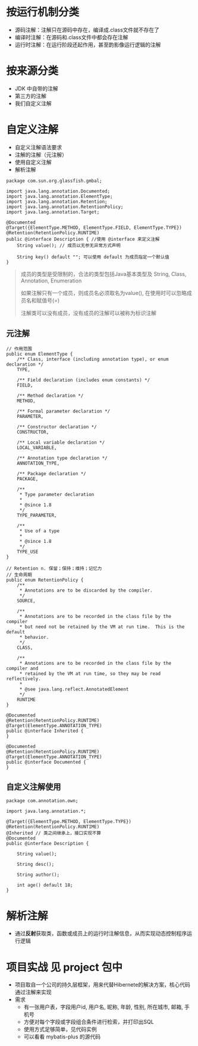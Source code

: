 # 按运行机制分类
- 源码注解：注解只在源码中存在，编译成.class文件就不存在了
- 编译时注解：在源码和.class文件中都会存在注解
- 运行时注解：在运行阶段还起作用，甚至韵影像运行逻辑的注解

# 按来源分类
- JDK 中自带的注解
- 第三方的注解
- 我们自定义注解

# 自定义注解
- 自定义注解语法要求
- 注解的注解（元注解）
- 使用自定义注解
- 解析注解

```
package com.sun.org.glassfish.gmbal;

import java.lang.annotation.Documented;
import java.lang.annotation.ElementType;
import java.lang.annotation.Retention;
import java.lang.annotation.RetentionPolicy;
import java.lang.annotation.Target;

@Documented
@Target({ElementType.METHOD, ElementType.FIELD, ElementType.TYPE})
@Retention(RetentionPolicy.RUNTIME)
public @interface Description { //使用 @interface 来定义注解
    String value(); // 成员以无参无异常方式声明

    String key() default ""; 可以使用 default 为成员指定一个默认值
}
```
> 成员的类型是受限制的，合法的类型包括Java基本类型及 String, Class, Annotation, Enumeration
> 
> 如果注解只有一个成员，则成员名必须取名为value(), 在使用时可以忽略成员名和赋值号(=)
>
> 注解类可以没有成员，没有成员的注解可以被称为标识注解

## 元注解
```
// 作用范围
public enum ElementType {
    /** Class, interface (including annotation type), or enum declaration */
    TYPE,

    /** Field declaration (includes enum constants) */
    FIELD,

    /** Method declaration */
    METHOD,

    /** Formal parameter declaration */
    PARAMETER,

    /** Constructor declaration */
    CONSTRUCTOR,

    /** Local variable declaration */
    LOCAL_VARIABLE,

    /** Annotation type declaration */
    ANNOTATION_TYPE,

    /** Package declaration */
    PACKAGE,

    /**
     * Type parameter declaration
     *
     * @since 1.8
     */
    TYPE_PARAMETER,

    /**
     * Use of a type
     *
     * @since 1.8
     */
    TYPE_USE
}
```
```
// Retention n. 保留；保持；维持；记忆力
// 生命周期
public enum RetentionPolicy {
    /**
     * Annotations are to be discarded by the compiler.
     */
    SOURCE,

    /**
     * Annotations are to be recorded in the class file by the compiler
     * but need not be retained by the VM at run time.  This is the default
     * behavior.
     */
    CLASS,

    /**
     * Annotations are to be recorded in the class file by the compiler and
     * retained by the VM at run time, so they may be read reflectively.
     *
     * @see java.lang.reflect.AnnotatedElement
     */
    RUNTIME
}
```

```
@Documented
@Retention(RetentionPolicy.RUNTIME)
@Target(ElementType.ANNOTATION_TYPE)
public @interface Inherited {
}

@Documented
@Retention(RetentionPolicy.RUNTIME)
@Target(ElementType.ANNOTATION_TYPE)
public @interface Documented {
}
```

## 自定义注解使用
```
package com.annotation.own;

import java.lang.annotation.*;

@Target({ElementType.METHOD, ElementType.TYPE})
@Retention(RetentionPolicy.RUNTIME)
@Inherited // 类之间继承上，接口实现不算
@Documented
public @interface Description {

    String value();

    String desc();

    String author();

    int age() default 18;
}
```

# 解析注解
- 通过**反射**获取类，函数或成员上的运行时注解信息，从而实现动态控制程序运行逻辑

# 项目实战 见 project 包中
- 项目取自一个公司的持久层框架，用来代替Hibernete的解决方案，核心代码通过注解来实现
- 需求
    - 有一张用户表，字段用户id, 用户名, 昵称, 年龄, 性别, 所在城市, 邮箱, 手机号
    - 方便对每个字段或字段组合条件进行检索，并打印出SQL
    - 使用方式足够简单，见代码实例
    - 可以看看 mybatis-plus 的源代码